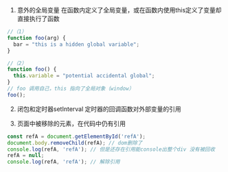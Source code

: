 
1. 意外的全局变量
  在函数内定义了全局变量，或在函数内使用this定义了变量却直接执行了函数
  ```javascript
  //（1）
  function foo(arg) {
    bar = "this is a hidden global variable";
  }

  //（2）
  function foo() {
    this.variable = "potential accidental global";
  }
  // foo 调用自己，this 指向了全局对象（window）
  foo();
  ```
2. 闭包和定时器setInterval
  定时器的回调函数对外部变量的引用

3. 页面中被移除的元素，在代码中仍有引用
  ```javascript
  const refA = document.getElementById('refA');
  document.body.removeChild(refA); // dom删除了
  console.log(refA, 'refA'); // 但是还存在引用能console出整个div 没有被回收
  refA = null;
  console.log(refA, 'refA'); // 解除引用
  ```